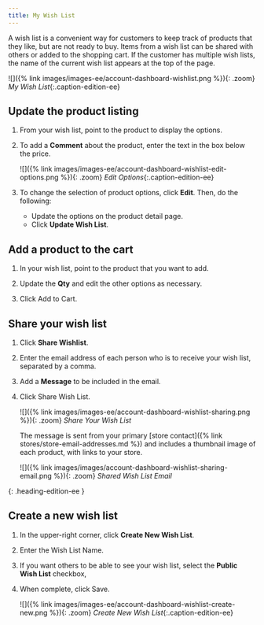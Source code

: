 ```yaml
---
title: My Wish List
---
```


A wish list is a convenient way for customers to keep track of products that they like, but are not ready to buy. Items from a wish list can be shared with others or added to the shopping cart. If the customer has multiple wish lists, the name of the current wish list appears at the top of the page.

![]({% link images/images-ee/account-dashboard-wishlist.png %}){: .zoom}
_My Wish List_{:.caption-edition-ee}

## Update the product listing

1. From your wish list, point to the product to display the options.

1. To add a **Comment** about the product, enter the text in the box below the price.

    ![]({% link images/images-ee/account-dashboard-wishlist-edit-options.png %}){: .zoom}
    _Edit Options_{:.caption-edition-ee}

1. To change the selection of product options, click **Edit**. Then, do the following:

    - Update the options on the product detail page.
    - Click **Update Wish List**.

## Add a product to the cart

1. In your wish list, point to the product that you want to add.

1. Update the **Qty** and edit the other options as necessary.

1. Click <span class="btn">Add to Cart</span>.

## Share your wish list

1. Click **Share Wishlist**.

1. Enter the email address of each person who is to receive your wish list, separated by a comma.

1. Add a **Message** to be included in the email.

1. Click <span class="btn">Share Wish List</span>.

    ![]({% link images/images-ee/account-dashboard-wishlist-sharing.png %}){: .zoom}
    _Share Your Wish List_

    The message is sent from your primary [store contact]({% link stores/store-email-addresses.md %}) and includes a thumbnail image of each product, with links to your store.

    ![]({% link images/images/account-dashboard-wishlist-sharing-email.png %}){: .zoom}
    _Shared Wish List Email_

{: .heading-edition-ee }
## Create a new wish list

1. In the upper-right corner, click **Create New Wish List**.

1. Enter the Wish List Name.

1. If you want others to be able to see your wish list, select the **Public Wish List** checkbox,

1. When complete, click <span class="btn">Save</span>.

    ![]({% link images/images-ee/account-dashboard-wishlist-create-new.png %}){: .zoom}
    _Create New Wish List_{:.caption-edition-ee}
